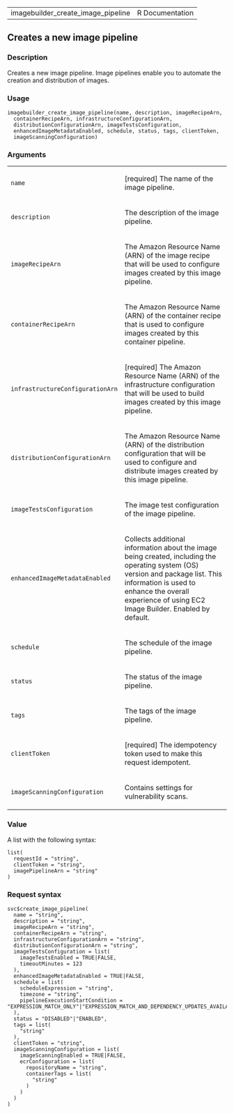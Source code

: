 <table style="width: 100%;">
<tbody>
<tr class="odd">
<td>imagebuilder_create_image_pipeline</td>
<td style="text-align: right;">R Documentation</td>
</tr>
</tbody>
</table>

## Creates a new image pipeline

### Description

Creates a new image pipeline. Image pipelines enable you to automate the
creation and distribution of images.

### Usage

    imagebuilder_create_image_pipeline(name, description, imageRecipeArn,
      containerRecipeArn, infrastructureConfigurationArn,
      distributionConfigurationArn, imageTestsConfiguration,
      enhancedImageMetadataEnabled, schedule, status, tags, clientToken,
      imageScanningConfiguration)

### Arguments

<table>
<colgroup>
<col style="width: 35%" />
<col style="width: 65%" />
</colgroup>
<tbody>
<tr class="odd">
<td><code
id="imagebuilder_create_image_pipeline_:_name">name</code></td>
<td><p>[required] The name of the image pipeline.</p></td>
</tr>
<tr class="even">
<td><code
id="imagebuilder_create_image_pipeline_:_description">description</code></td>
<td><p>The description of the image pipeline.</p></td>
</tr>
<tr class="odd">
<td><code
id="imagebuilder_create_image_pipeline_:_imageRecipeArn">imageRecipeArn</code></td>
<td><p>The Amazon Resource Name (ARN) of the image recipe that will be
used to configure images created by this image pipeline.</p></td>
</tr>
<tr class="even">
<td><code
id="imagebuilder_create_image_pipeline_:_containerRecipeArn">containerRecipeArn</code></td>
<td><p>The Amazon Resource Name (ARN) of the container recipe that is
used to configure images created by this container pipeline.</p></td>
</tr>
<tr class="odd">
<td><code
id="imagebuilder_create_image_pipeline_:_infrastructureConfigurationArn">infrastructureConfigurationArn</code></td>
<td><p>[required] The Amazon Resource Name (ARN) of the infrastructure
configuration that will be used to build images created by this image
pipeline.</p></td>
</tr>
<tr class="even">
<td><code
id="imagebuilder_create_image_pipeline_:_distributionConfigurationArn">distributionConfigurationArn</code></td>
<td><p>The Amazon Resource Name (ARN) of the distribution configuration
that will be used to configure and distribute images created by this
image pipeline.</p></td>
</tr>
<tr class="odd">
<td><code
id="imagebuilder_create_image_pipeline_:_imageTestsConfiguration">imageTestsConfiguration</code></td>
<td><p>The image test configuration of the image pipeline.</p></td>
</tr>
<tr class="even">
<td><code
id="imagebuilder_create_image_pipeline_:_enhancedImageMetadataEnabled">enhancedImageMetadataEnabled</code></td>
<td><p>Collects additional information about the image being created,
including the operating system (OS) version and package list. This
information is used to enhance the overall experience of using EC2 Image
Builder. Enabled by default.</p></td>
</tr>
<tr class="odd">
<td><code
id="imagebuilder_create_image_pipeline_:_schedule">schedule</code></td>
<td><p>The schedule of the image pipeline.</p></td>
</tr>
<tr class="even">
<td><code
id="imagebuilder_create_image_pipeline_:_status">status</code></td>
<td><p>The status of the image pipeline.</p></td>
</tr>
<tr class="odd">
<td><code
id="imagebuilder_create_image_pipeline_:_tags">tags</code></td>
<td><p>The tags of the image pipeline.</p></td>
</tr>
<tr class="even">
<td><code
id="imagebuilder_create_image_pipeline_:_clientToken">clientToken</code></td>
<td><p>[required] The idempotency token used to make this request
idempotent.</p></td>
</tr>
<tr class="odd">
<td><code
id="imagebuilder_create_image_pipeline_:_imageScanningConfiguration">imageScanningConfiguration</code></td>
<td><p>Contains settings for vulnerability scans.</p></td>
</tr>
</tbody>
</table>

### Value

A list with the following syntax:

    list(
      requestId = "string",
      clientToken = "string",
      imagePipelineArn = "string"
    )

### Request syntax

    svc$create_image_pipeline(
      name = "string",
      description = "string",
      imageRecipeArn = "string",
      containerRecipeArn = "string",
      infrastructureConfigurationArn = "string",
      distributionConfigurationArn = "string",
      imageTestsConfiguration = list(
        imageTestsEnabled = TRUE|FALSE,
        timeoutMinutes = 123
      ),
      enhancedImageMetadataEnabled = TRUE|FALSE,
      schedule = list(
        scheduleExpression = "string",
        timezone = "string",
        pipelineExecutionStartCondition = "EXPRESSION_MATCH_ONLY"|"EXPRESSION_MATCH_AND_DEPENDENCY_UPDATES_AVAILABLE"
      ),
      status = "DISABLED"|"ENABLED",
      tags = list(
        "string"
      ),
      clientToken = "string",
      imageScanningConfiguration = list(
        imageScanningEnabled = TRUE|FALSE,
        ecrConfiguration = list(
          repositoryName = "string",
          containerTags = list(
            "string"
          )
        )
      )
    )
